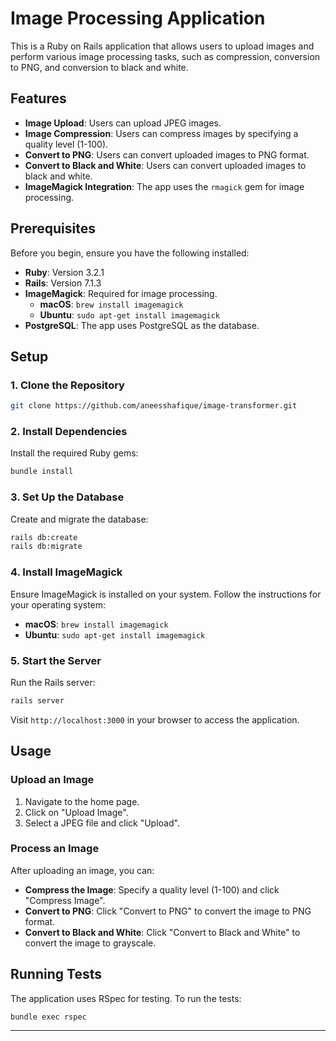 # Image Processing Application

This is a Ruby on Rails application that allows users to upload images and perform various image processing tasks, such as compression, conversion to PNG, and conversion to black and white.

## Features

- **Image Upload**: Users can upload JPEG images.
- **Image Compression**: Users can compress images by specifying a quality level (1-100).
- **Convert to PNG**: Users can convert uploaded images to PNG format.
- **Convert to Black and White**: Users can convert uploaded images to black and white.
- **ImageMagick Integration**: The app uses the `rmagick` gem for image processing.

## Prerequisites

Before you begin, ensure you have the following installed:

- **Ruby**: Version 3.2.1
- **Rails**: Version 7.1.3
- **ImageMagick**: Required for image processing.
  - **macOS**: `brew install imagemagick`
  - **Ubuntu**: `sudo apt-get install imagemagick`
- **PostgreSQL**: The app uses PostgreSQL as the database.

## Setup

### 1. Clone the Repository

```bash
git clone https://github.com/aneesshafique/image-transformer.git
```

### 2. Install Dependencies

Install the required Ruby gems:

```bash
bundle install
```

### 3. Set Up the Database

Create and migrate the database:

```bash
rails db:create
rails db:migrate
```

### 4. Install ImageMagick

Ensure ImageMagick is installed on your system. Follow the instructions for your operating system:

- **macOS**: `brew install imagemagick`
- **Ubuntu**: `sudo apt-get install imagemagick`

### 5. Start the Server

Run the Rails server:

```bash
rails server
```

Visit `http://localhost:3000` in your browser to access the application.

## Usage

### Upload an Image

1. Navigate to the home page.
2. Click on "Upload Image".
3. Select a JPEG file and click "Upload".

### Process an Image

After uploading an image, you can:

- **Compress the Image**: Specify a quality level (1-100) and click "Compress Image".
- **Convert to PNG**: Click "Convert to PNG" to convert the image to PNG format.
- **Convert to Black and White**: Click "Convert to Black and White" to convert the image to grayscale.

## Running Tests

The application uses RSpec for testing. To run the tests:

```bash
bundle exec rspec
```

---
